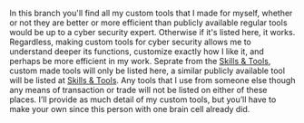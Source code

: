 In this branch you'll find all my custom tools that I made for myself, whether or not they are better or more efficient than publicly available regular tools would be up to a cyber security expert. Otherwise if it's listed here, it works. Regardless, making custom tools for cyber security allows me to understand deeper its functions, customize exactly how I like it, and perhaps be more efficient in my work. Seprate from the [Skills & Tools](https://github.com/DriftlessCloud1/DriftlessCloud/tree/Skills-%26-Tools), custom made tools will only be listed here, a similar publicly available tool will be listed at [Skills & Tools](https://github.com/DriftlessCloud1/DriftlessCloud/tree/Skills-%26-Tools). Any tools that I use from someone else though any means of transaction or trade will not be listed on either of these places. I’ll provide as much detail of my custom tools, but you’ll have to make your own since this person with one brain cell already did.
